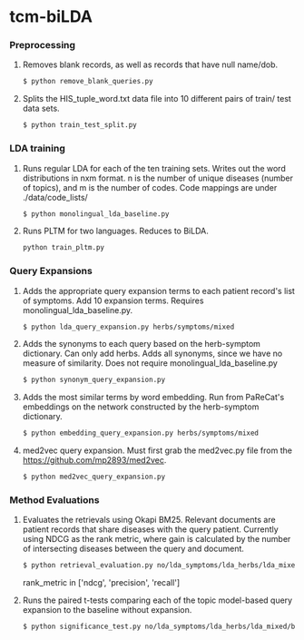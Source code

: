 # tcm-biLDA

### Preprocessing
    
1.  Removes blank records, as well as records that have null name/dob.

    ```bash
    $ python remove_blank_queries.py
    ```

2.  Splits the HIS_tuple_word.txt data file into 10 different pairs of train/
    test data sets.

    ```bash
    $ python train_test_split.py
    ```

### LDA training

1.  Runs regular LDA for each of the ten training sets. Writes out the word
    distributions in nxm format. n is the number of unique diseases (number of
    topics), and m is the number of codes. Code mappings are under ./data/code_lists/

    ```bash
    $ python monolingual_lda_baseline.py
    ```

2.  Runs PLTM for two languages. Reduces to BiLDA.

    ```bash
    python train_pltm.py
    ```

### Query Expansions

1.  Adds the appropriate query expansion terms to each patient record's list of
    symptoms. Add 10 expansion terms. Requires monolingual_lda_baseline.py.

    ```bash
    $ python lda_query_expansion.py herbs/symptoms/mixed
    ```

2.  Adds the synonyms to each query based on the herb-symptom dictionary. Can
    only add herbs. Adds all synonyms, since we have no measure of similarity.
    Does not require monolingual_lda_baseline.py

    ```bash
    $ python synonym_query_expansion.py
    ```

3.  Adds the most similar terms by word embedding. Run from PaReCat's
    embeddings on the network constructed by the herb-symptom dictionary.

    ```bash
    $ python embedding_query_expansion.py herbs/symptoms/mixed
    ```

4.  med2vec query expansion. Must first grab the med2vec.py file from the
    https://github.com/mp2893/med2vec.

    ```bash
    $ python med2vec_query_expansion.py
    ```

### Method Evaluations

1.  Evaluates the retrievals using Okapi BM25. Relevant documents are patient
    records that share diseases with the query patient. Currently using NDCG 
    as the rank metric, where gain is calculated by the number of intersecting
    diseases between the query and document.

    ```bash
    $ python retrieval_evaluation.py no/lda_symptoms/lda_herbs/lda_mixed/bilda_symptoms/bilda_herbs/bilda_mixed/embedding_symptoms/embedding_herbs/embedding_mixed/synonym rank_metric
    ```

    rank_metric in ['ndcg', 'precision', 'recall']

2.  Runs the paired t-tests comparing each of the topic model-based query
    expansion to the baseline without expansion.

    ```bash
    $ python significance_test.py no/lda_symptoms/lda_herbs/lda_mixed/bilda_symptoms/bilda_herbs/bilda_mixed/embedding_symptoms/embedding_herbs/embedding_mixed/synonym rank_metric
    ```